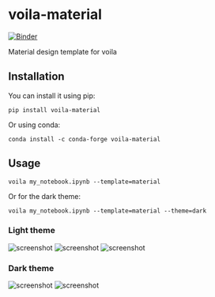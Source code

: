 # voila-material

[![Binder](https://mybinder.org/badge_logo.svg)](https://mybinder.org/v2/gh/voila-dashboards/voila-material/stable?urlpath=voila)

Material design template for voila

## Installation

You can install it using pip:

```
pip install voila-material
```

Or using conda:

```
conda install -c conda-forge voila-material
```

## Usage

```
voila my_notebook.ipynb --template=material
```

Or for the dark theme:

```
voila my_notebook.ipynb --template=material --theme=dark
```

### Light theme

![screenshot](./images/material_tree.png)
![screenshot](./images/material_spinner.png)
![screenshot](./images/material_light.png)

### Dark theme

![screenshot](./images/material_dark_spinner.png)
![screenshot](./images/material_dark.png)
